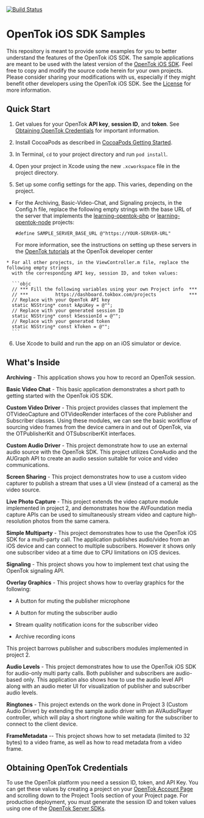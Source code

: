 [![Build Status](https://travis-ci.org/opentok/opentok-ios-sdk-samples.svg?branch=develop)](https://travis-ci.org/opentok/opentok-ios-sdk-samples)

OpenTok iOS SDK Samples
=======================

This repository is meant to provide some examples for you to better understand
the features of the OpenTok iOS SDK. The sample applications are meant to be
used with the latest version of the
[OpenTok iOS SDK](https://tokbox.com/developer/sdks/ios/). Feel free to copy and
modify the source code herein for your own projects. Please consider sharing
your modifications with us, especially if they might benefit other developers
using the OpenTok iOS SDK. See the [License](LICENSE) for more information.

Quick Start
-----------

 1. Get values for your OpenTok **API key**, **session ID**, and **token**.
    See [Obtaining OpenTok Credentials](#obtaining-opentok-credentials)
    for important information.
 
 2. Install CocoaPods as described in [CocoaPods Getting Started](https://guides.cocoapods.org/using/getting-started.html#getting-started).
 
 3. In Terminal, `cd` to your project directory and run `pod install`.
 
 4. Open your project in Xcode using the new `.xcworkspace` file in the project directory.
 
 5. Set up some config settings for the app. This varies, depending on the project.
 
   * For the Archiving, Basic-Video-Chat, and Signaling projects, in the Config.h file,
     replace the following empty strings with the base URL of the server that implements the
     [learning-opentok-php](https://github.com/opentok/learning-opentok-php) or [learning-opentok-node](https://github.com/opentok/learning-opentok-node) projects:
 
     ```objc
     #define SAMPLE_SERVER_BASE_URL @"https://YOUR-SERVER-URL"
     ```

     For more information, see the instructions on setting up these servers in the
     [OpenTok tutorials](https://tokbox.com/developer/tutorials/ios/basic-video-chat/#server)
     at the OpenTok developer center

    * For all other projects, in the ViewController.m file, replace the following empty strings
      with the corresponding API key, session ID, and token values:
    
      ```objc
      // *** Fill the following variables using your own Project info  ***
      // ***          https://dashboard.tokbox.com/projects            ***
      // Replace with your OpenTok API key
      static NSString* const kApiKey = @"";
      // Replace with your generated session ID
      static NSString* const kSessionId = @"";
      // Replace with your generated token
      static NSString* const kToken = @"";
  	  ```
    
 6. Use Xcode to build and run the app on an iOS simulator or device.

What's Inside
-------------

**Archiving** - This application shows you how to record an OpenTok session.

**Basic Video Chat** - This basic application demonstrates a short path to 
getting started with the OpenTok iOS SDK.

**Custom Video Driver** - This project provides classes that implement
the OTVideoCapture and OTVideoRender interfaces of the core Publisher and
Subscriber classes. Using these modules, we can see the basic workflow of
sourcing video frames from the device camera in and out of OpenTok, via the
OTPublisherKit and OTSubscriberKit interfaces.

**Custom Audio Driver** - This project demonstrate how to use an external
audio source with the OpenTok SDK. This project utilizes CoreAudio and the
AUGraph API to create an audio session suitable for voice and video
communications.

**Screen Sharing** - This project demonstrates how to use a custom video
capturer to publish a stream that uses a UI view (instead of a camera) as
the video source.

**Live Photo Capture** - This project extends the video capture module 
implemented in project 2, and demonstrates how the AVFoundation media 
capture APIs can be used to simultaneously stream video and capture 
high-resolution photos from the same camera.

**Simple Multiparty** - This project demonstrates how to use the OpenTok iOS
SDK for a multi-party call. The application publishes audio/video from an
iOS device and can connect to multiple subscribers. However it shows only
one subscriber video at a time due to CPU limitations on iOS devices.

**Signaling** - This project shows you how to implement text chat using
the OpenTok signaling API.

**Overlay Graphics** - This project shows how to overlay graphics for the following:

* A button for muting the publisher microphone

* A button for muting the subscriber audio

* Stream quality notification icons for the subscriber video

* Archive recording icons

This project barrows publisher and subscribers modules implemented in 
project 2.

**Audio Levels** - This project demonstrates how to use the OpenTok iOS SDK
for audio-only multi party calls. Both publisher and subscribers are
audio-based only. This application also shows how to use the audio level API
along with an audio meter UI for visualization of publisher and subscriber
audio levels.

**Ringtones** - This project extends on the work done in Project 3
(Custom Audio Driver) by extending the sample audio driver with an
AVAudioPlayer controller, which will play a short ringtone while waiting for
the subscriber to connect to the client device.

**FrameMetadata** -- This project shows how to set metadata (limited to 32 bytes) to a video frame, as well as how to read metadata from a video frame.

## Obtaining OpenTok Credentials

To use the OpenTok platform you need a session ID, token, and API Key.
You can get these values by creating a project on your [OpenTok Account
Page](https://tokbox.com/account/) and scrolling down to the Project Tools
section of your Project page. For production deployment, you must generate the
session ID and token values using one of the [OpenTok Server
SDKs](https://tokbox.com/developer/sdks/server/).
